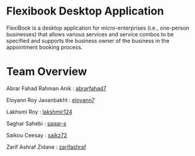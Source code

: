 # Flexibook Desktop Application

FlexiBook is a desktop application for micro-enterprises (i.e., one-person businesses) that allows various services and service combos to be specified and supports the business owner of the business in the appointment booking process.

# Team Overview  

 Abrar Fahad Rahman Anik    :   [abrarfahad7](https://github.com/abrarfahad7)  
 
 Eloyann Roy Javanbakht    :  [eloyann7](https://github.com/eloyann7)  
 
 Lakhsmi Roy      :   [lakshmir124](https://github.com/lakshmir124)   
 
 Saghar Sahebi     :    [saqar-s](https://github.com/saqar-s)  
 
 Saikou Ceesay        :   [saikz72](https://github.com/saikz72)
 
 Zarif Ashraf Zidane :    [zarifashraf](https://github.com/zarifashraf) 
